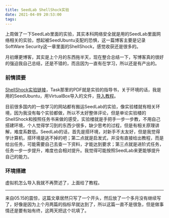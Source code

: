 ```yaml
---
title: SeedLab ShellShock实验
date: 2021-04-09 20:53:00
tags:
---
```


上周做了一下SeedLab里面的实验，其实本科网络安全就是用的SeedLab里面网络相关的实验，想起被SeedUbuntu支配的恐惧，这一篇博客主要是记录SoftWare Security这一章里面的ShellShock，感觉收获还是很多的。

<!--more-->

月初爆更博客，其实是上个月的东西拖半天，现在整合总结一下，写博客真的很好的强迫我自己总结，还是不错的，而且因为一直有在学习，所以还是有产出的。

### 前情提要

[ShellShock实验链接](https://seedsecuritylabs.org/Labs_20.04/Software/Shellshock/)，Task那里的PDF就是实验的指导书，关于环境的话，我是用的SeedUbuntu，用VirtualBox导入的文件，[导入教程](https://www.osboxes.org/guide/)。

目前很多国内的一些学习的网站都有搬运SeedLab的实验，像实验楼就有相关环境，因为我没有每个实验都做，所以不太好整体评论，但是单论实验楼的ShellShock和按照任务书来做的感受，实验楼就是手把手一步一步教，不用自己搭建环境，个人觉得学习到的东西少很多，缺少思考的过程，但是有相关原理讲解，难度系数低。SeedLab的话，首先是搭环境，对新手不太友好，但是我觉得学计算机，搭环境是逃不掉的吧；第二点就是启发式，并没有直接给出教程，而是给出任务，可能需要自己去查一下资料，才能达到要求；第三点就是进阶式任务，任务一步一步提升，难度也会相对提升。我觉得可能按照SeedLab来更能够提升自己的能力。



### 环境搭建

虚拟机怎么导入我就不再赘述了，上面给了教程。

---

来自05.15的震惊，这篇文章居然只写了一个开头，然后放了一个多月没有继续写了，好像是因为上个月两篇的指标早就达到了，所以这篇一直不是很急，但是做事情还是要有始有终，这两天把这个坑填了。







